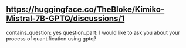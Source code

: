 ## https://huggingface.co/TheBloke/Kimiko-Mistral-7B-GPTQ/discussions/1

contains_question: yes
question_part: I would like to ask you about your process of quantification using gptq? 